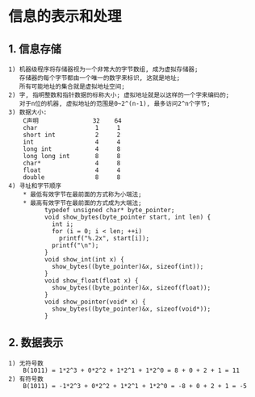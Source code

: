# **信息的表示和处理**



## **1. 信息存储**
    1) 机器级程序将存储器视为一个非常大的字节数组, 成为虚拟存储器; 
       存储器的每个字节都由一个唯一的数字来标识, 这就是地址;
       所有可能地址的集合就是虚拟地址空间;
    2) 字, 指明整数和指针数据的标称大小; 虚拟地址就是以这样的一个字来编码的;
       对于n位的机器, 虚拟地址的范围是0~2^(n-1), 最多访问2^n个字节;
    3) 数据大小:
        C声明               32    64
        char                1     1
        short int           2     2
        int                 4     4
        long int            4     8
        long long int       8     8
        char*               4     8
        float               4     4
        double              8     8
    4) 寻址和字节顺序
        * 最低有效字节在最前面的方式称为小端法;
        * 最高有效字节在最前面的方式成为大端法;
              typedef unsigned char* byte_pointer;
              void show_bytes(byte_pointer start, int len) {
                int i;
                for (i = 0; i < len; ++i)
                  printf("%.2x", start[i]);
                printf("\n");
              }
              void show_int(int x) {
                show_bytes((byte_pointer)&x, sizeof(int));
              }
              void show_float(float x) {
                show_bytes((byte_pointer)&x, sizeof(float));
              }
              void show_pointer(void* x) {
                show_bytes((byte_pointer)&x, sizeof(void*));
              }


## **2. 数据表示**
    1) 无符号数
        B(1011) = 1*2^3 + 0*2^2 + 1*2^1 + 1*2^0 = 8 + 0 + 2 + 1 = 11
    2) 有符号数
        B(1011) = -1*2^3 + 0*2^2 + 1*2^1 + 1*2^0 = -8 + 0 + 2 + 1 = -5
